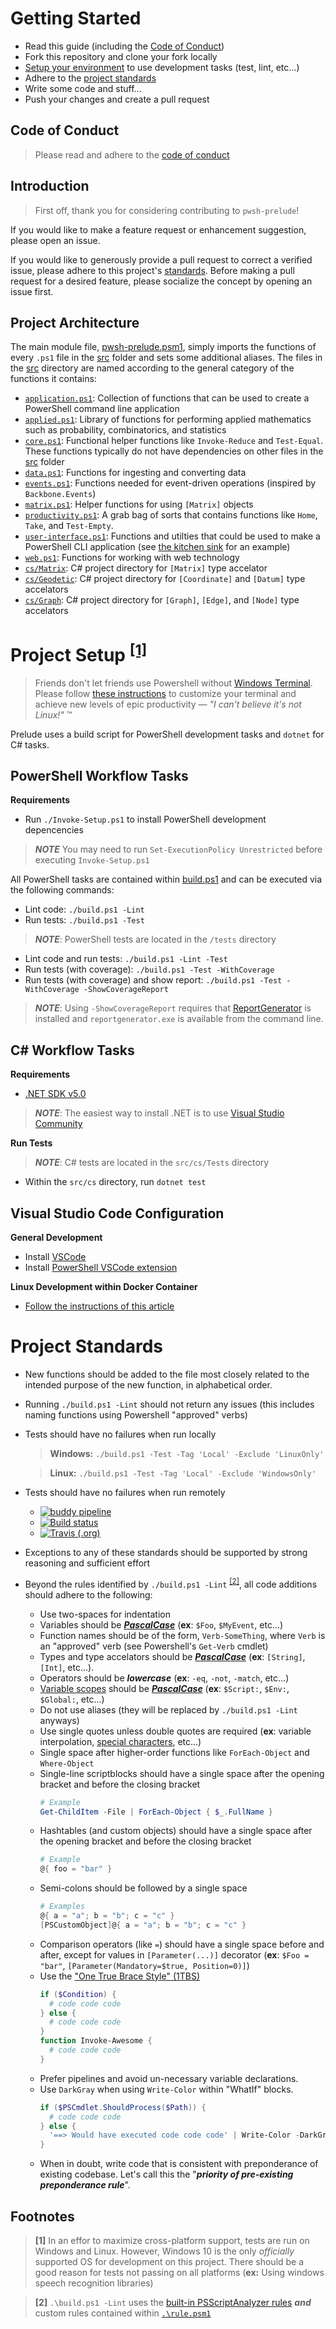 Getting Started
===============
- Read this guide (including the [Code of Conduct](CODE_OF_CONDUCT.md))
- Fork this repository and clone your fork locally
- [Setup your environment](#project-setup) to use development tasks (test, lint, etc...)
- Adhere to the [project standards](#project-standards)
- Write some code and stuff...
- Push your changes and create a pull request

Code of Conduct
---------------
> Please read and adhere to the [code of conduct](CODE_OF_CONDUCT.md)

Introduction
------------
> First off, thank you for considering contributing to `pwsh-prelude`!

If you would like to make a feature request or enhancement suggestion, please open an issue.

If you would like to generously provide a pull request to correct a verified issue, please adhere to this project's [standards](#project-standards). Before making a pull request for a desired feature, please socialize the concept by opening an issue first.

Project Architecture
--------------------

The main module file, [pwsh-prelude.psm1](../pwsh-prelude.psm1), simply imports the functions of every `.ps1` file in the [src](../src) folder and sets some additional aliases. The files in the [src](../src) directory are named according to the general category of the functions it contains:
- [`application.ps1`](../src/application.ps1): Collection of functions that can be used to create a PowerShell command line application
- [`applied.ps1`](../src/applied.ps1): Library of functions for performing applied mathematics such as probability, combinatorics, and statistics 
- [`core.ps1`](../src/core.ps1): Functional helper functions like `Invoke-Reduce` and `Test-Equal`. These functions typically do not have dependencies on other files in the [src](../src) folder
- [`data.ps1`](../src/data.ps1): Functions for ingesting and converting data
- [`events.ps1`](../src/events.ps1): Functions needed for event-driven operations (inspired by `Backbone.Events`)
- [`matrix.ps1`](../src/matrix.ps1): Helper functions for using `[Matrix]` objects
- [`productivity.ps1`](../src/productivity.ps1): A grab bag of sorts that contains functions like `Home`, `Take`, and `Test-Empty`.
- [`user-interface.ps1`](../src/user-interface.ps1): Functions and utilties that could be used to make a PowerShell CLI application (see [the kitchen sink](../kitchensink.ps1) for an example)
- [`web.ps1`](../src/web.ps1): Functions for working with web technology
- [`cs/Matrix`](../src/cs/Matrix): C# project directory for `[Matrix]` type accelator
- [`cs/Geodetic`](../src/cs/Geodetic): C# project directory for `[Coordinate]` and `[Datum]` type accelators
- [`cs/Graph`](../src/cs/Graph): C# project directory for `[Graph]`, `[Edge]`, and `[Node]` type accelators


Project Setup <sup>[[1]](#footnotes)</sup>
=============
> Friends don't let friends use Powershell without [Windows Terminal](https://www.microsoft.com/en-us/p/windows-terminal/9n0dx20hk701?activetab=pivot:overviewtab). Please follow [these instructions](https://github.com/jhwohlgemuth/env/tree/master/dev-with-windows-terminal) to customize your terminal and achieve new levels of epic productivity — *"I can't believe it's not Linux!"* ™

Prelude uses a build script for PowerShell development tasks and `dotnet` for C# tasks.

PowerShell Workflow Tasks
-------------------------
**Requirements**
- Run `./Invoke-Setup.ps1` to install PowerShell development depencencies
> ***NOTE*** You may need to run `Set-ExecutionPolicy Unrestricted` before executing `Invoke-Setup.ps1`

All PowerShell tasks are contained within [build.ps1](../build.ps1) and can be executed via the following commands:
- Lint code: `./build.ps1 -Lint`
- Run tests: `./build.ps1 -Test`
> ***NOTE***: PowerShell tests are located in the `/tests` directory
- Lint code and run tests: `./build.ps1 -Lint -Test`
- Run tests (with coverage): `./build.ps1 -Test -WithCoverage`
- Run tests (with coverage) and show report: `./build.ps1 -Test -WithCoverage -ShowCoverageReport`

> ***NOTE***: Using `-ShowCoverageReport` requires that [ReportGenerator](https://danielpalme.github.io/ReportGenerator/) is installed and `reportgenerator.exe` is available from the command line.

C# Workflow Tasks
-----------------
**Requirements**
- [.NET SDK v5.0](https://dotnet.microsoft.com/download/visual-studio-sdks)
> ***NOTE***: The easiest way to install .NET is to use [Visual Studio Community](https://visualstudio.microsoft.com/vs/community/)

**Run Tests**
> ***NOTE***: C# tests are located in the `src/cs/Tests` directory
- Within the `src/cs` directory, run `dotnet test`

Visual Studio Code Configuration
--------------------------------
**General Development**
- Install [VSCode](https://code.visualstudio.com/)
- Install [PowerShell VSCode extension](https://marketplace.visualstudio.com/items?itemName=ms-vscode.PowerShell)

**Linux Development within Docker Container**
- [Follow the instructions of this article](https://code.visualstudio.com/docs/remote/containers)

Project Standards
=================
- New functions should be added to the file most closely related to the intended purpose of the new function, in alphabetical order.
- Running `./build.ps1 -Lint` should not return any issues (this includes naming functions using Powershell "approved" verbs)
- Tests should have no failures when run locally
  > **Windows:** `./build.ps1 -Test -Tag 'Local' -Exclude 'LinuxOnly'`
  
  > **Linux:** `./build.ps1 -Test -Tag 'Local' -Exclude 'WindowsOnly'`
- Tests should have no failures when run remotely
  - [![buddy pipeline](https://app.buddy.works/wohlgemuth-technology-foundation/pwsh-prelude/pipelines/pipeline/299257/badge.svg?token=fda3da4664f6ba92e480e43a4a15c2427c040ee0c0691bd43e891c32e51aff31 "Linux")](https://app.buddy.works/wohlgemuth-technology-foundation/pwsh-prelude/pipelines/pipeline/299257)
  - [![Build status](https://ci.appveyor.com/api/projects/status/i0rl050w9b972uh4/branch/master?svg=true "Windows")](https://ci.appveyor.com/project/jhwohlgemuth/pwsh-prelude/branch/master)
  - [![Travis (.org)](https://img.shields.io/travis/jhwohlgemuth/pwsh-prelude?logo=travis "Windows")](https://travis-ci.org/github/jhwohlgemuth/pwsh-prelude)
- Exceptions to any of these standards should be supported by strong reasoning and sufficient effort
- Beyond the rules identified by `./build.ps1 -Lint` <sup>[[2]](#footnotes)</sup>, all code additions should adhere to the following:
  - Use two-spaces for indentation
  - Variables should be [***PascalCase***](https://techterms.com/definition/pascalcase) (**ex**: `$Foo`, `$MyEvent`, etc...)
  - Function names should be of the form, `Verb-SomeThing`, where `Verb` is an "approved" verb (see Powershell's `Get-Verb` cmdlet)
  - Types and type accelators should be [***PascalCase***](https://techterms.com/definition/pascalcase) (**ex**: `[String]`, `[Int]`, etc...).
  - Operators should be ***lowercase*** (**ex**: `-eq`, `-not`, `-match`, etc...)
  - [Variable scopes](https://docs.microsoft.com/en-us/powershell/module/microsoft.powershell.core/about/about_scopes?view=powershell-7) should be [***PascalCase***](https://techterms.com/definition/pascalcase) (**ex**: `$Script:`, `$Env:`, `$Global:`, etc...)
  - Do not use aliases (they will be replaced by `./build.ps1 -Lint` anyways)
  - Use single quotes unless double quotes are required (**ex**: variable interpolation, [special characters](https://docs.microsoft.com/en-us/powershell/module/microsoft.powershell.core/about/about_special_characters?view=powershell-7), etc...)
  - Single space after higher-order functions like `ForEach-Object` and `Where-Object`
  - Single-line scriptblocks should have a single space after the opening bracket and before the closing bracket
    ```Powershell
    # Example
    Get-ChildItem -File | ForEach-Object { $_.FullName }
    ```
  - Hashtables (and custom objects) should have a single space after the opening bracket and before the closing bracket
    ```Powershell
    # Example
    @{ foo = "bar" }
    ```
  - Semi-colons should be followed by a single space
    ```Powershell
    # Examples
    @{ a = "a"; b = "b"; c = "c" }
    [PSCustomObject]@{ a = "a"; b = "b"; c = "c" }
    ```
  - Comparison operators (like `=`) should have a single space before and after, except for values in `[Parameter(...)]` decorator (**ex**: `$Foo = "bar"`, `[Parameter(Mandatory=$true, Position=0)]`)
  - Use the ["One True Brace Style" (1TBS)](https://en.wikipedia.org/wiki/Indentation_style#Variant:_1TBS_(OTBS))
    ```Powershell
    if ($Condition) {
      # code code code
    } else {
      # code code code
    }
    function Invoke-Awesome {
      # code code code
    }
    ```
  - Prefer pipelines and avoid un-necessary variable declarations.
  - Use `DarkGray` when using `Write-Color` within "WhatIf" blocks.
    ```Powershell
    if ($PSCmdlet.ShouldProcess($Path)) {
      # code code code
    } else {
      '==> Would have executed code code code' | Write-Color -DarkGray
    }
    ```
  - When in doubt, write code that is consistent with preponderance of existing codebase. Let's call this the "***priority of pre-existing preponderance rule***".

Footnotes
---------
> **[1]** In an effor to maximize cross-platform support, tests are run on Windows and Linux. However, Windows 10 is the only *officially* supported OS for development on this project. There should be a good reason for tests not passing on all platforms (**ex:** Using windows speech recognition libraries)

> **[2]** `.\build.ps1 -Lint` uses the [built-in PSScriptAnalyzer rules](https://github.com/PowerShell/PSScriptAnalyzer/tree/development/Rules) ***and*** custom rules contained within [`.\rule.psm1`](..\rule.psm1)